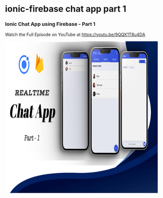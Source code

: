 # ionic-firebase chat app part 1
 ### Ionic Chat App using Firebase - Part 1
 
 Watch the Full Episode on YouTube at https://youtu.be/9QQX1T8u4DA

<img src="https://github.com/Nykz/ionic-firebase-chat-app-1/blob/main/Snapshot_2022-11-28-19.45.09.jpg" width="800" height="500" />
